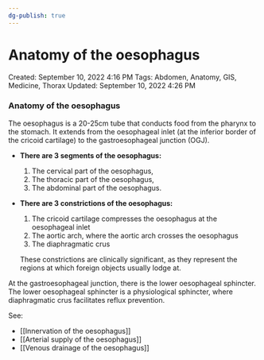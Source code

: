 ```yaml
---
dg-publish: true
---
```


# Anatomy of the oesophagus

Created: September 10, 2022 4:16 PM
Tags: Abdomen, Anatomy, GIS, Medicine, Thorax
Updated: September 10, 2022 4:26 PM

### Anatomy of the oesophagus

The oesophagus is a 20-25cm tube that conducts food from the pharynx to the stomach. It extends from the oesophageal inlet (at the inferior border of the cricoid cartilage) to the gastroesophageal junction (OGJ).

- **There are 3 segments of the oesophagus:**
    1. The cervical part of the oesophagus,
    2. The thoracic part of the oesophagus,
    3. The abdominal part of the oesophagus.
- **There are 3 constrictions of the oesophagus:**
    1. The cricoid cartilage compresses the oesophagus at the oesophageal inlet
    2. The aortic arch, where the aortic arch crosses the oesophagus
    3. The diaphragmatic crus
    
    These constrictions are clinically significant, as they represent the regions at which foreign objects usually lodge at.
    

At the gastroesophageal junction, there is the lower oesophageal sphincter. The lower oesophageal sphincter is a physiological sphincter, where diaphragmatic crus facilitates reflux prevention.

See:

- [[Innervation of the oesophagus]]
- [[Arterial supply of the oesophagus]]
- [[Venous drainage of the oesophagus]]